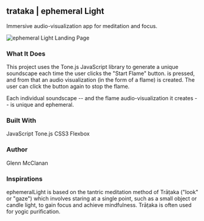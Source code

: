 ## **trataka | ephemeral Light**
Immersive audio-visualization app for meditation and focus.

![ephemeral Light Landing Page](https://sea-organ-seeds.s3.amazonaws.com/gifs/ephLightGif3.gif "ephemeral Light Landing Page")

### What It Does 

This project uses the Tone.js JavaScript library to generate a unique soundscape each time the user clicks the "Start Flame" button.
is pressed, and from that an audio visualization (in the form of a flame) is created. The user can click the button again to stop the flame.

Each individual soundscape -- and the flame audio-visualization it creates -- is unique and ephemeral.


### Built With
JavaScript
Tone.js
CSS3 Flexbox


### Author
Glenn McClanan


### Inspirations
ephemeralLight is based on the tantric meditation method of Trāṭaka ("look" or "gaze") which involves staring at a single point, such as a small object or candle light, to gain focus and achieve mindfulness. Trāṭaka is often used for yogic purification.
